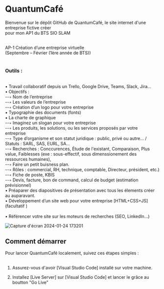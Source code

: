 # QuantumCafé <br>
Bienvenue sur le dépôt GitHub de QuantumCafé, le site internet d'une entreprise fictive créer <br> pour mon AP1 du BTS SIO SLAM <br>
 <br>

AP-1 Création d’une entreprise virtuelle <br>
(Septembre – Février (1ère année de BTS)) <br>
 <br>
### Outils : <br>
 <br>
• Travail collaboratif depuis un Trello, Google Drive, Teams, Slack, Jira… <br>
• Objectifs : <br>
--◦ Nom de l’entreprise <br>
--◦ Les valeurs de l’entreprise <br>
--◦ Création d’un logo pour votre entreprise <br>
▪ Typographie des documents (fonts) <br>
▪ La charte de graphique <br>
--◦ Imaginez un slogan pour votre entreprise <br>
--◦ Les produits, les solutions, ou les services proposés par votre entreprise <br>
--◦ Type d’organisme et son statut juridique : public, privé ou autre… / Statuts : SARL, SAS,  EURL, SA… <br>
--◦ Recherches : Conccurences, Étude de l'existant, Comparaison, Plus value, Faiblesses (exe : sous-effectif, sous dimenssionement des ressources humaines), <br>
--◦ Faire un petit buisness plan. <br>
--◦ Rôles : commercial, RH, technique, comptable, Directeur, président, etc.) <br>
--◦ Fiche de poste, KBIS <br>
--◦ Devis, facture, bon de command, calcul de budget (estimation prévisionnel) <br>
• Préaparer des diapositives de présentation avec tous les élements créer au auparavant. <br>
• Développement d’un site web pour votre entreprise [HTML+CSS+JS] (facultatif ) <br>
<br>
• Référencer votre site sur les moteurs de recherches (SEO, LinkedIn...) <br>

![Capture d'écran 2024-01-24 173201](https://github.com/JulianGabinAtienza/QuantumCafe_AP1/assets/148321955/2978ceff-7f3d-4146-a364-614b58616ee9)

## Comment démarrer <br>
Pour lancer QuantumCafé localement, suivez ces étapes simples : <br>
 <br>
1. Assurez-vous d'avoir [Visual Studio Code] installé sur votre machine. <br>

2. Installez [Live Server] sur [Visual Studio Code] et lancer le grâce au boutton "Go Live" <br>
